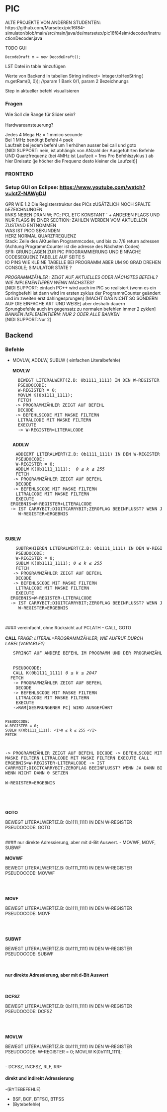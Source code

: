 # PIC
<P>ALTE PROJEKTE VON ANDEREN STUDENTEN:
https://github.com/Marsetex/pic16f84-simulator/blob/main/src/main/java/de/marsetex/pic16f84sim/decoder/InstructionDecoder.java
</P>


TODO GUI

    DecodeDraft m = new DecodeDraft();
LST Datei in table hinzufügen  
  
Werte von Backend in tabellen 
String indirect= Integer.toHexString( m.getRam(0, 0)); //param 1 Bank 0/1, param 2 Bezeichnungs

Step in aktueller befehl visualisieren 

### Fragen
Wie Soll die Range für Slider sein?<br/><br/>
Hardwareansteuerung?


Jedes 4 Mega Hz = 1 mmico secunde <br/>
Bei 1 MHz benötigt Befehl 4 psek<br/>
Laufzeit bei jedem befehl um 1 erhöhen ausser bei call und goto<br/>
[NIDI SUPPORT: nein, ist abhängik von ANzahl der Ausgeführten Befehle UND Quarzfrequenz (bei 4MHz ist Laufzeit = 1ms Pro Befehlszyklus ) ab hier Dreisatz (je höcher die Frequenz desto kleiner die Laufzeit)] <br/>

### FRONTEND
### Setup GUI on Eclipse: https://www.youtube.com/watch?v=lctZ-NAWgDU

GPR WIE 1.2 Die Registerstruktur des PICs zUSÄTZLICH NOCH SPALTE bEZEICHNUNGEN<br/>
lINKS NEBEN DRAN W; PC; PCL ETC KONSTANT ´ + ANDEREN FLAGS UND NUR FLAGS IN EINER SECTION: ZAHLEN WERDEN VOM AKTUELLEN ZUSTAND ENTNOMMEN <br/>
WAS IST PICO SEKUNDEN<br/>
HERZ NORMAL QUARZFREQUENZ<br/>
Stack: Zeile des AKtuellen Programmcodes, und bis zu 7/8 return adressen (Achtung ProgrammCounter ist die adresse des Nächsten Codes)<br/>
SFR: GRUNDLAGEN ZUR PIC PROGRAMMIERUNG UND EINFACHE CODESEQUENZ TABELLE AUF SEITE 5<br/>
IO PINS WIE KLEINE TABELLE BEI PROGRAMM ABER UM 90 GRAD DREHEN<br/>
CONSOLE; SIMULATOR STATE ?<br/>

<I>PROGRAMMZÄHLER : ZEIGT AUF AKTUELLES ODER NÄCHSTES BEFEHL? WIE IMPLEMENTIEREN WENN NÄCHSTES?</I><br/>
[NIDI SUPPORT: einfach PC++ wird auch im PIC so realisiert (wenn es ein Springbefehl ist dann wird im ersten zyklus der ProgrammCounter geändert und im zweiten erst dahingesprungen) [MACHT DAS NICHT SO SONDERN AUF DIE EINFACHE ART UND WEISE] aber deshalb dauern <br/>Sprungbefehle auch im gegensatz zu normalen befehlen immer 2 zyklen] 
<I>BANKEN IMPLEMENTIERN: NUR 2 ODER ALLE BANKEN</I><br/>
[NIDI SUPPORT:Nur 2]<br/>
## Backend
### Befehle 
- MOVLW, ADDLW, SUBLW ( einfachen Literalbefehle)
   </br>
   </br>
  <b>MOVLW</b>
  <pRE>
    BEWEGT LITERALWERT(Z.B: 0b1111_1111) IN DEN W-REGISTER
    PSEUDOCODE:
    W-REGISTER = 0;
    MOVLW K(0b1111_1111); <I> </I>
    FETCH
   -> PROGRAMMZÄHLER ZEIGT AUF BEFEHL
    DECODE
   -> BEFEHLSCODE MIT MASKE FILTERN
    LITRALCODE MIT MASKE FILTERN
    EXECUTE
    -> W-REGISTER=LITERALCODE
  </pRE>
  </br>
  <b>ADDLW</b>
<pRE>
    ADDIERT LITERALWERT(Z.B: 0b1111_1111) IN DEN W-REGISTER
    PSEUDOCODE:
    W-REGISTER = 0;
    ADDLW K(0b1111_1111); <I> 0 ≤ k ≤ 255</I>
    FETCH
   -> PROGRAMMZÄHLER ZEIGT AUF BEFEHL
    DECODE
   -> BEFEHLSCODE MIT MASKE FILTERN
    LITRALCODE MIT MASKE FILTERN
    EXECUTE
  ERGEBNIS=W-REGISTER+LITERALCODE
  -> IST CARRYBIT;DIGITCARRYBIT;ZEROFLAG BEEINFLUSST? WENN JA DANN BIT SETZEN WENN NICHT DANN 0 SETZEN  <I> WAS WENN ADDLW UND DANN NACH MOVLW </I>
     W-REGISTER=ERGEBNIS
  </pRE>
 </br>
  </br>
  <b>SUBLW</b>
 <pRE>
    SUBTRAHIEREN LITERALWERT(Z.B: 0b1111_1111) IN DEN W-REGISTER
    PSEUDOCODE:
    W-REGISTER = 0;
    SUBLW K(0b1111_1111); <I>0 ≤ k ≤ 255 </I>
    FETCH
   -> PROGRAMMZÄHLER ZEIGT AUF BEFEHL
    DECODE
   -> BEFEHLSCODE MIT MASKE FILTERN
    LITRALCODE MIT MASKE FILTERN
    EXECUTE
  ERGEBNIS=W-REGISTER-LITERALCODE
  -> IST CARRYBIT;DIGITCARRYBIT;ZEROFLAG BEEINFLUSST? WENN JA DANN BIT SETZEN WENN NICHT DANN 0 SETZEN  
     W-REGISTER=ERGEBNIS
  </pRE>
  </br>
#### vereinfacht, ohne Rücksicht auf PCLATH
- CALL, GOTO
   </br>
   </br>
  <b>CALL</b> <I>FRAGE: LITERAL=PROGRAMMZÄHLER; WIE AUFRUF DURCH LABEL(VARIABLE?)</I>
 </pRE>
 </br>
 <pRE>
   SPRINGT AUF ANDERE BEFEHL IM PROGRAMM UND DER PROGRAMZÄHLER WIRD IM *STACK* GESPEICHERT UND *RETURN* RUFT PROGRAMMZÄHLER IM STACK AUF<I>SPÄTER WEITER</I>
   <BR>
   PSEUDOCODE:
   CALL K(0b1111_1111) <I>0 ≤ k ≤ 2047</I>
  FETCH
   -> PROGRAMMZÄHLER ZEIGT AUF BEFEHL
    DECODE
   -> BEFEHLSCODE MIT MASKE FILTERN
    LITRALCODE MIT MASKE FILTERN
    EXECUTE
   ->RAM[GESPRUNGENER PC] WIRD AUSGEFÜHRT
   
    PSEUDOCODE:
    W-REGISTER = 0;
    SUBLW K(0b1111_1111); <I>0 ≤ k ≤ 255 </I>
    FETCH
   -> PROGRAMMZÄHLER ZEIGT AUF BEFEHL
    DECODE
   -> BEFEHLSCODE MIT MASKE FILTERN
    LITRALCODE MIT MASKE FILTERN
    EXECUTE
   CALL 
  ERGEBNIS=W-REGISTER-LITERALCODE
  -> IST CARRYBIT;DIGITCARRYBIT;ZEROFLAG BEEINFLUSST? WENN JA DANN BIT SETZEN WENN NICHT DANN 0 SETZEN  
     W-REGISTER=ERGEBNIS
  </pRE>
  </br>
   </br>
   </br>
  <b>GOTO</b>
  <p>
    BEWEGT LITERALWERT(Z.B: 0b1111_1111) IN DEN W-REGISTER
    PSEUDOCODE:
    GOTO
    
  </p>
  </br>
  #### nur direkte Adressierung, aber mit d-Bit Auswert.
-  MOVWF, MOVF, SUBWF
   </br>
   </br>
  <b>MOVWF</b>
  <p>
    BEWEGT LITERALWERT(Z.B: 0b1111_1111) IN DEN W-REGISTER
    PSEUDOCODE:
    MOVWF
    
  </p>
  </br>
   </br>
   </br>
  <b>MOVF</b>
  <p>
    BEWEGT LITERALWERT(Z.B: 0b1111_1111) IN DEN W-REGISTER
    PSEUDOCODE:
    MOVF
    
  </p>
  </br>
   </br>
   </br>
  <b>SUBWF</b>
  <p>
    BEWEGT LITERALWERT(Z.B: 0b1111_1111) IN DEN W-REGISTER
    PSEUDOCODE:
    SUBWF
    
  </p>
  </br>
  
  #### nur direkte Adressierung, aber mit d-Bit Auswert
   </br>
   </br>
  <b>DCFSZ</b>
  <p>
    BEWEGT LITERALWERT(Z.B: 0b1111_1111) IN DEN W-REGISTER
    PSEUDOCODE:
    DCFSZ
    
  </p>
  </br>
   </br>
   </br>
  <b>MOVLW</b>
  <p>
    BEWEGT LITERALWERT(Z.B: 0b1111_1111) IN DEN W-REGISTER
    PSEUDOCODE:
    W-REGISTER = 0;
    MOVLW K(0b1111_1111); <I></I>
    
  </p>
  </br>
-  DCFSZ, INCFSZ, RLF, RRF

  #### direkt und indirekt Adressierung
  -(BYTEBEFEHLE)
-  BSF, BCF, BTFSC, BTFSS
-  (Bytebefehle)

